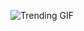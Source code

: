 ![Trending GIF](https://media2.giphy.com/media/v1.Y2lkPThiYjIxNzcydmRhY2dxdjNkYXYxcmZ3NGVydzhzb2t3aWU4YjM4MTNkeXZsNmpmZSZlcD12MV9naWZzX3NlYXJjaCZjdD1n/SXOaBm5npU8UcTuTLk/giphy.gif)
